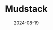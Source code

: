 ---  
layout: startup_page  
title: "Mudstack"  
id: "mudstack.com"  
permalink: "/mudstackmudstack.com08192024/"  
website: "https://mudstack.com"  
funding_round: ""  
funding_amount: "$4M"  
investors: "Anthos Capital, Khosla Ventures, A16Z GAMES, Pioneer Square Labs, Hyperplane"  
about: "Mudstack provides file versioning and asset management tools for the game industry, streamlining production workflows and enhancing collaboration among game development teams. Its platform aims to improve communication and collaboration, prevent work loss, and foster community within the development process."  
markets: "Gaming"  
hq: "Roswell, Georgia, United States"  
founded_year: "2019"  
linkedin: "https://www.linkedin.com/company/mudstack"  
twitter: "https://twitter.com/mudstack"  
instagram: ""  
facebook: ""  
crunchbase: "https://www.crunchbase.com/organization/mudstack"  
pitchbook: "https://pitchbook.com/profiles/company/459901-18"  

date_display: "19-Aug-2024"  
date: "2024-08-19"

# SEO Optimization  
meta_title: "Mudstack -  Funding ($4M)"  
meta_description: "Mudstack, Mudstack provides file versioning and asset management tools for the game industry, streamlining production workflows and enhancing collaboration amon..."  
meta_keywords: "Mudstack, Gaming,  funding"  
canonical_url: "https://startup.projectstartups.com/mudstackmudstack.com08192024/"  
---
